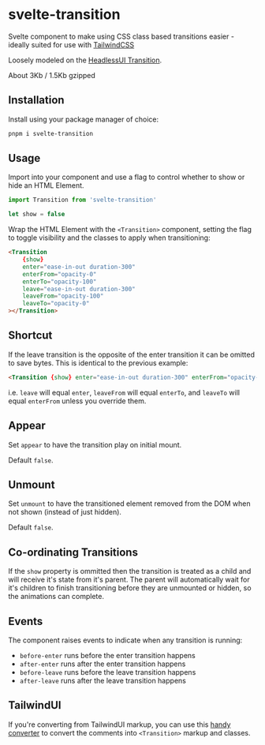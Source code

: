# svelte-transition

Svelte component to make using CSS class based transitions easier - ideally suited for use with [TailwindCSS](https://tailwindcss.com/)

Loosely modeled on the [HeadlessUI Transition](https://headlessui.dev/react/transition).

About 3Kb / 1.5Kb gzipped

## Installation

Install using your package manager of choice:

```bash
pnpm i svelte-transition
```

## Usage

Import into your component and use a flag to control whether to show or hide an HTML Element.

```ts
import Transition from 'svelte-transition'

let show = false
```

Wrap the HTML Element with the `<Transition>` component, setting the flag to toggle visibility and the classes to apply when transitioning:

```html
<Transition
	{show}
	enter="ease-in-out duration-300"
	enterFrom="opacity-0"
	enterTo="opacity-100"
	leave="ease-in-out duration-300"
	leaveFrom="opacity-100"
	leaveTo="opacity-0"
></Transition>
```

## Shortcut

If the leave transition is the opposite of the enter transition it can be omitted to save bytes. This is identical to the previous example:

```html
<Transition {show} enter="ease-in-out duration-300" enterFrom="opacity-0" enterTo="opacity-100"></Transition>
```

i.e. `leave` will equal `enter`, `leaveFrom` will equal `enterTo`, and `leaveTo` will equal `enterFrom` unless you override them.

## Appear

Set `appear` to have the transition play on initial mount.

Default `false`.

## Unmount

Set `unmount` to have the transitioned element removed from the DOM when not shown (instead of just hidden).

Default `false`.

## Co-ordinating Transitions

If the `show` property is ommitted then the transition is treated as a child and will receive it's state from it's parent. The parent will automatically wait for it's children to finish transitioning before they are unmounted or hidden, so the animations can complete.

## Events

The component raises events to indicate when any transition is running:

- `before-enter` runs before the enter transition happens
- `after-enter` runs after the enter transition happens
- `before-leave` runs before the leave transition happens
- `after-leave` runs after the leave transition happens

## TailwindUI

If you're converting from TailwindUI markup, you can use this [handy converter](https://captaincodeman.github.io/svelte-transition/) to convert the comments into `<Transition>` markup and classes.
